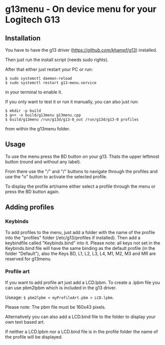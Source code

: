 # g13menu - On device menu for your Logitech G13

## Installation

You have to have the g13 driver (https://github.com/khampf/g13) installed.

Then just run the install script (needs sudo rights).

After that either just restart your PC or run:

```
$ sudo systemctl daemon-reload
$ sudo systemctl restart g13-menu.service
```
in your terminal to enable it.

If you only want to test it or run it manually, you can also just run:

```
$ mkdir -p build
$ g++ -o build/g13menu g13menu.cpp
$ build/g13menu /run/g13d/g13-0_out /run/g13d/g13-0 profiles
```
from within the g13menu folder.

## Usage

To use the menu press the BD button on your g13. Thats the upper leftmost button (round and without any label).

From there use the "\/" and "/\" buttons to navigate through the profiles and use the "o" button to activate the selected profile.

To display the profile art/name either select a profile through the menu or press the BD button again.

## Adding profiles

### Keybinds

To add profiles to the menu, just add a folder with the name of the profile into the "profiles" folder (/etc/g13/profiles if installed).
Then add a keybindfile called "Keybinds.bind" into it.
Please note: all keys not set in the Keybinds.bind file will have the same binding as the default profile (in the folder "Default"),
also the Keys BD, L1, L2, L3, L4, M1, M2, M3 and MR are reserved for g13menu.

### Profile art
If you want to add profile art just add a LCD.lpbm.
To create a .lpbm file you can use pbm2lpbm which is included in the g13 driver.

Useage: `$ pbm2lpbm < myProfileArt.pbm > LCD.lpbm`.

Please note: The pbm file must be 160x43 pixels.

Alternatively you can also add a LCD.bind file to the folder to display your own text based art.

If neither a LCD.lpbm nor a LCD.bind file is in the profile folder the name of the profile will be displayed.
